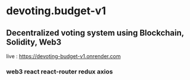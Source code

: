 # devoting.budget-v1
## Decentralized voting system using Blockchain, Solidity, Web3
live : https://devoting-budget-v1.onrender.com

### web3 react react-router redux axios 
